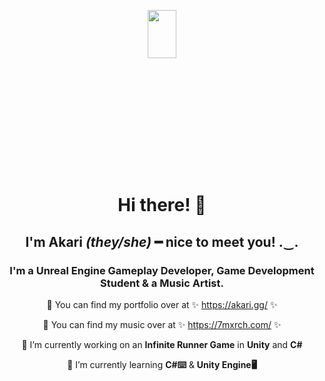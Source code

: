 <center>
  <p align="center" width="100%"><img src="white-black pfp transparent.png" style="width: 30%; max-width: 256px; max-height: 256px;"></p>


# Hi there! 👋


## I'm Akari *(they/she)* ━ nice to meet you! .‿.


### I'm a Unreal Engine Gameplay Developer, Game Development Student & a Music Artist.

📖 You can find my portfolio over at ✨ https://akari.gg/ ✨

🎵 You can find my music over at ✨ https://7mxrch.com/ ✨

🔭 I’m currently working on an **Infinite Runner Game** in **Unity** and **C#**

🌱 I’m currently learning **C#⌨️** & **Unity Engine🖥️**



</center>

